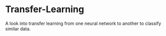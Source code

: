 # Transfer-Learning
A look into transfer learning from one neural network to another to classify similar data.

